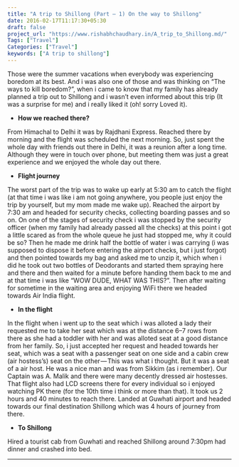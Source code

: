 ```yaml
---
title: "A trip to Shillong (Part — 1) On the way to Shillong"
date: 2016-02-17T11:17:30+05:30
draft: false
project_url: "https://www.rishabhchaudhary.in/A_trip_to_Shillong.md/"
Tags: ["Travel"]
Categories: ["Travel"]
keywords: ["A trip to shillong"]
---
```


Those were the summer vacations when everybody was experiencing boredom at its best. And i was also one of those and was thinking on “The ways to kill boredom?”, when i came to know that my family has already planned a trip out to Shillong and i wasn’t even informed about this trip (It was a surprise for me) and i really liked it (oh! sorry Loved it).


* **How we reached there?**

From Himachal to Delhi it was by Rajdhani Express. Reached there by morning and the flight was scheduled the next morning. So, just spent the whole day with friends out there in Delhi, it was a reunion after a long time. Although they were in touch over phone, but meeting them was just a great experience and we enjoyed the whole day out there.


* **Flight journey**

The worst part of the trip was to wake up early at 5:30 am to catch the flight (at that time i was like i am not going anywhere, you people just enjoy the trip by yourself, but my mom made me wake up). Reached the airport by 7:30 am and headed for security checks, collecting boarding passes and so on. On one of the stages of security check i was stopped by the security officer (when my family had already passed all the checks) at this point i got a little scared as from the whole queue he just had stopped me, why it could be so? Then he made me drink half the bottle of water i was carrying (i was supposed to dispose it before entering the airport checks, but i just forgot) and then pointed towards my bag and asked me to unzip it, which when i did he took out two bottles of Deodorants and started them spraying here and there and then waited for a minute before handing them back to me and at that time i was like “WOW DUDE, WHAT WAS THIS?”. Then after waiting for sometime in the waiting area and enjoying WiFi there we headed towards Air India flight.


* **In the flight**

In the flight when i went up to the seat which i was alloted a lady their requested me to take her seat which was at the distance 6–7 rows from there as she had a toddler with her and was alloted seat at a good distance from her family. So, i just accepted her request and headed towards her seat, which was a seat with a passenger seat on one side and a cabin crew (air hostess’s) seat on the other — This was what i thought. But it was a seat of a air host. He was a nice man and was from Sikkim (as i remember). Our Captain was A. Malik and there were many decently dressed air hostesses. That flight also had LCD screens there for every individual so i enjoyed watching PK there (for the 10th time i think or more than that). It took us 2 hours and 40 minutes to reach there. Landed at Guwhati airport and headed towards our final destination Shillong which was 4 hours of journey from there.


* **To Shillong**

Hired a tourist cab from Guwhati and reached Shillong around 7:30pm had dinner and crashed into bed.

___________________________________________
